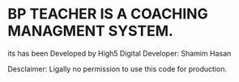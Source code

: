 # BP TEACHER IS A COACHING MANAGMENT SYSTEM.
its has been Developed by High5 Digital
Developer: Shamim Hasan

Desclaimer: Ligally no permission to use this code for production. 
